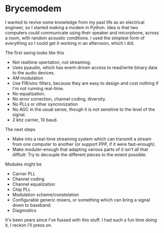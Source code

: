 # Brycemodem

I wanted to revive some knowledge from my past life as an electrical engineer, so I started making a modem in Python.  Idea is that two computers could communicate using their speaker and micorphone, across a room, with random acoustic conditions.  I used the simplest form of everything so I could get it working in an afternoon, which I did.


The first swing looks like this

* Not realtime opertation, not streaming.
* Uses pyaudio, which has event-driven access to read/write binary data to the audio devices.
* AM modulation
* Use FIR/sinc filters, because they are easy to design and cost nothing if I'm not running real-time.
* No equalization.
* No error correction, channel coding, diversity.
* No PLLs or other syncronization
* No AGC in the usual sense, though it is not sensitive to the level of the signal.
* 2 khz carrier, 10 baud.  


The next steps

* Make into a real-time streaming system which can transmit a stream from one computer to another (or support PPP, if it were fast-enough).
* Make moduler-enough that adapting various parts of it isn't all that diffiult:  Try to decouple the different pieces to the extent possible.


Modules might be

* Carrier PLL
* Channel coding
* Channel equalization 
* Chip PLL
* Modulation scheme/constelation 
* Configurable generic mixers, or something which can bring a signal down to baseband.
* Diagnostics


It's been years since I've fussed with this stuff.  I had such a fun time doing it, I reckon I'll press on.
